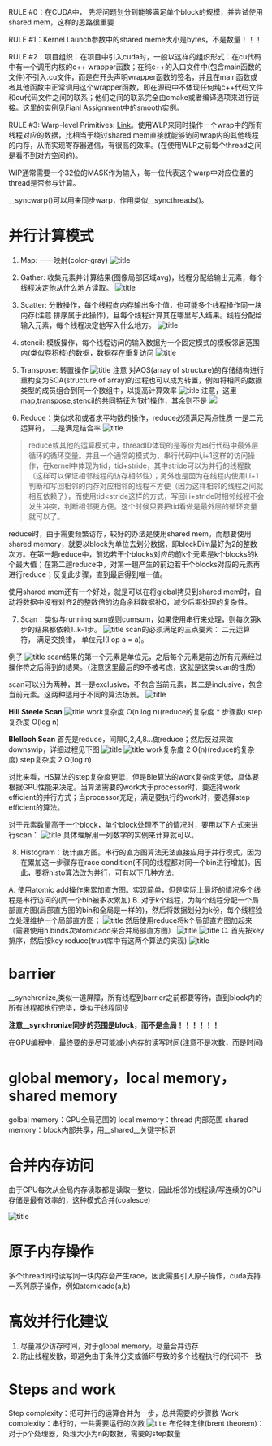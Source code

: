 RULE #0：在CUDA中， 先将问题划分到能够满足单个block的规模，并尝试使用shared mem，这样的思路很重要

RULE #1：Kernel Launch参数中的shared meme大小是bytes，不是数量！！！

RULE #2：项目组织：在项目中引入cuda时，一般以这样的组织形式：在cu代码中有一个调用内核的c++ wrapper函数；在纯c++的入口文件中(包含main函数的文件)不引入.cu文件，而是在开头声明wrapper函数的签名，并且在main函数或者其他函数中正常调用这个wrapper函数，即在源码中不体现任何纯c++代码文件和cu代码文件之间的联系；他们之间的联系完全由cmake或者编译选项来进行链接。这里的实例见Fianl Assignment中的smooth实例。

RULE #3: Warp-level Primitives: [Link](https://devblogs.nvidia.com/using-cuda-warp-level-primitives/)。使用WLP来同时操作一个wrap中的所有线程对应的数据，比相当于绕过shared mem直接就能够访问wrap内的其他线程的内存，从而实现寄存器通信，有很高的效率。(在使用WLP之前每个thread之间是看不到对方空间的)。

WIP通常需要一个32位的MASK作为输入，每一位代表这个warp中对应位置的thread是否参与计算。

__syncwarp()可以用来同步warp，作用类似__syncthreads()。


# 并行计算模式

1. Map: 一一映射(color-gray) ![title](https://raw.githubusercontent.com/HViktorTsoi/gitnote-image/master/gitnote/2020/04/09/1586442165621-1586442165660.png)

2. Gather: 收集元素并计算结果(图像局部区域avg)，线程分配给输出元素，每个线程决定他从什么地方读取。 ![title](https://raw.githubusercontent.com/HViktorTsoi/gitnote-image/master/gitnote/2020/04/09/1586442193443-1586442193445.png)


3. Scatter: 分散操作，每个线程向内存输出多个值，也可能多个线程操作同一块内存(注意 排序属于此操作)，且每个线程计算其在哪里写入结果。线程分配给输入元素，每个线程决定他写入什么地方。 ![title](https://raw.githubusercontent.com/HViktorTsoi/gitnote-image/master/gitnote/2020/04/09/1586442234809-1586442234812.png)

4. stencil: 模板操作，每个线程访问的输入数据为一个固定模式的模板邻居范围内(类似卷积核)的数据，数据存在重复访问 ![title](https://raw.githubusercontent.com/HViktorTsoi/gitnote-image/master/gitnote/2020/04/09/1586442270350-1586442270353.png)


5. Transpose: 转置操作 ![title](https://raw.githubusercontent.com/HViktorTsoi/gitnote-image/master/gitnote/2020/04/09/1586442295241-1586442295243.png) 注意 对AOS(array of structure)的存储结构进行重构变为SOA(structure of array)的过程也可以成为转置，例如将相同的数据类型的成员组合到同一个数组中，以提高计算效率 ![title](https://raw.githubusercontent.com/HViktorTsoi/gitnote-image/master/gitnote/2020/04/09/1586442339379-1586442339381.png)
注意，这里map,transpose,stencil的共同特征为1对1操作，其余则不是
![](https://raw.githubusercontent.com/HViktorTsoi/gitnote-image/master/PicGo/Screenshot%20from%202020-02-26%2000-18-36.png)


6. Reduce：类似求和或者求平均数的操作，reduce必须满足两点性质 
一是二元运算符，
二是满足结合率 
![title](https://raw.githubusercontent.com/HViktorTsoi/gitnote-image/master/gitnote/2020/03/04/1583329953204-1583329953229.png)

> reduce或其他的运算模式中，threadID体现的是等价为串行代码中最外层循环的循环变量。并且一个通常的模式为，串行代码中i,i+1这样的访问操作，在kernel中体现为tid，tid+stride，其中stride可以为并行的线程数（这样可以保证相邻线程的访存相邻性）；另外也是因为在线程内使用i,i+1判断和写回相邻的内存对应相邻的线程不方便（因为这样相邻的线程之间就相互依赖了），而使用tid<stride这样的方式，写回i,i+stride时相邻线程不会发生冲突，判断相邻更方便。这个时候只要把tid看做是最外层的循环变量就可以了。

reduce时，由于需要频繁访存，较好的办法是使用shared mem。而想要使用shared memory，就要以block为单位去划分数据，即blockDim最好为2的整数次方。在第一趟reduce中，前边若干个blocks对应的前k个元素是k个blocks的k个最大值；在第二趟reduce中，对第一趟产生的前边若干个blocks对应的元素再进行reduce；反复此步骤，直到最后得到唯一值。

使用shared mem还有一个好处，就是可以在将global拷贝到shared mem时，自动将数据中没有对齐2的整数倍的边角余料数据补0，减少后期处理的复杂性。

7. Scan：类似与running sum或则cumsum，如果使用串行来处理，则每次第k步的结果都依赖1..k-1步。
![title](https://raw.githubusercontent.com/HViktorTsoi/gitnote-image/master/gitnote/2020/03/05/1583344225270-1583344225272.png)
scan的必须满足的三点要素：
二元运算符，
满足交换律，
单位元I(I op a = a)。

例子 ![title](https://raw.githubusercontent.com/HViktorTsoi/gitnote-image/master/gitnote/2020/03/05/1583343676119-1583343676122.png)
scan结果的第一个元素是单位元，之后每个元素是前边所有元素经过操作符之后得到的结果。（注意这里最后的9不被考虑，这就是这类scan的性质）

scan可以分为两种，其一是exclusive，不包含当前元素，其二是inclusive，包含当前元素。这两种适用于不同的算法场景。
![title](https://raw.githubusercontent.com/HViktorTsoi/gitnote-image/master/gitnote/2020/03/05/1583344351006-1583344351009.png)	

**Hill Steele Scan**
![title](https://raw.githubusercontent.com/HViktorTsoi/gitnote-image/master/gitnote/2020/03/08/1583669522412-1583669522435.png)
work复杂度 O(n log n)(reduce的复杂度 * 步骤数)
step复杂度 O(log n)

**Blelloch Scan**
首先是reduce，间隔0,2,4,8...做reduce；然后反过来做downswip，详细过程见下图
![title](https://raw.githubusercontent.com/HViktorTsoi/gitnote-image/master/gitnote/2020/03/08/1583670374959-1583670374962.png)
![title](https://raw.githubusercontent.com/HViktorTsoi/gitnote-image/master/gitnote/2020/03/08/1583673639883-1583673639886.png)
work复杂度 2 O(n)(reduce的复杂度)
step复杂度 2 O(log n)

对比来看，HS算法的step复杂度更低，但是Ble算法的work复杂度更低，具体要根据GPU性能来决定。当算法需要的work大于processor时，要选择work efficient的并行方式；当processor充足，满足要执行的work时，要选择step efficient的算法。

对于元素数量高于一个block，单个block处理不了的情况时，要用以下方式来进行scan：
![title](https://raw.githubusercontent.com/HViktorTsoi/gitnote-image/master/gitnote/2020/03/18/1584537762178-1584537762205.png)
具体理解用一列数字的实例来计算就可以。

8. Histogram：统计直方图。串行的直方图算法无法直接应用于并行模式，因为在累加这一步骤存在race condition(不同的线程都对同一个bin进行增加)。因此，要将histo算法改为并行，可有以下几种方法:

A. 使用atomic add操作来累加直方图。实现简单，但是实际上最坏的情况多个线程是串行访问的(同一个bin被多次累加)
B. 对于k个线程，为每个线程分配一个局部直方图(局部直方图的bin和全局是一样的)，然后将数据划分为k份，每个线程独立处理维护一个局部直方图；
![title](https://raw.githubusercontent.com/HViktorTsoi/gitnote-image/master/gitnote/2020/03/09/1583728950403-1583728950406.png)
然后使用reduce将k个局部直方图加起来（需要使用n binds次atomicadd来合并局部直方图）
![title](https://raw.githubusercontent.com/HViktorTsoi/gitnote-image/master/gitnote/2020/03/09/1583729104596-1583729104598.png)
![title](https://raw.githubusercontent.com/HViktorTsoi/gitnote-image/master/gitnote/2020/03/09/1583754051205-1583754051208.png)
C. 首先按key排序，然后按key reduce(trust库中有这两个算法的实现)
![title](https://raw.githubusercontent.com/HViktorTsoi/gitnote-image/master/gitnote/2020/03/09/1583749101668-1583749101672.png)

# barrier
__synchronize,类似一道屏障，所有线程到barrier之前都要等待，直到block内的所有线程都执行完毕，类似于线程同步

**注意__synchronize同步的范围是block，而不是全局！！！！！！**

在GPU编程中，最终要的是尽可能减小内存的读写时间(注意不是次数，而是时间)

# global memory，local memory，shared memory

golbal memory：GPU全局范围的
local memory：thread 内部范围
shared memory：block内部共享，用__shared__关键字标识

# 合并内存访问
由于GPU每次从全局内存读取都是读取一整块，因此相邻的线程读/写连续的GPU存储是最有效率的，这种模式合并(coalesce)

![title](https://raw.githubusercontent.com/HViktorTsoi/gitnote-image/master/gitnote/2020/03/02/1583158508705-1583158508735.png)

# 原子内存操作
多个thread同时读写同一块内存会产生race，因此需要引入原子操作，cuda支持一系列原子操作，例如atomicadd(a,b)

# 高效并行化建议
1. 尽量减少访存时间，对于global memory，尽量合并访存
2. 防止线程发散，即避免由于条件分支或循环导致的多个线程执行的代码不一致

# Steps and work
Step complexity：把可并行的运算合并为一步，总共需要的步骤数
Work complexity：串行的，一共需要运行的次数
![title](https://raw.githubusercontent.com/HViktorTsoi/gitnote-image/master/gitnote/2020/03/04/1583320390102-1583320390109.png)
布伦特定律(brent theorem)：对于p个处理器，处理大小为n的数据，需要的step数量
